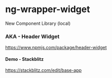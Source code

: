 # ng-wrapper-widget
New Component Library (local)

### AKA - Header Widget
https://www.npmjs.com/package/header-widget

#### Demo - Stackblitz
https://stackblitz.com/edit/base-app
